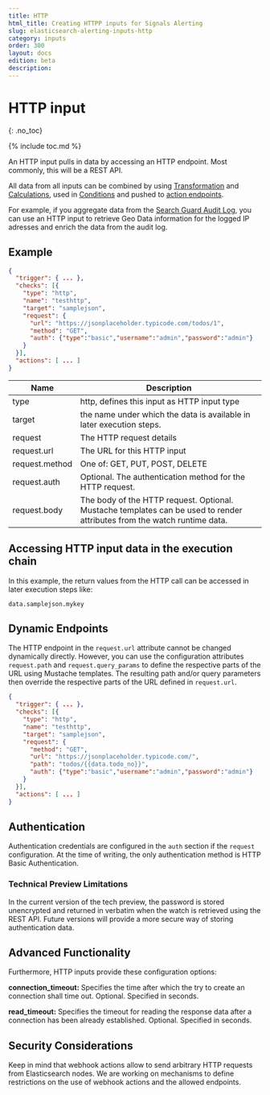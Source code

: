 ```yaml
---
title: HTTP
html_title: Creating HTTPP inputs for Signals Alerting
slug: elasticsearch-alerting-inputs-http
category: inputs
order: 300
layout: docs
edition: beta
description: 
---
```


<!--- Copyright 2019 floragunn GmbH -->

# HTTP input
{: .no_toc}

{% include toc.md %}


An HTTP input pulls in data by accessing an HTTP endpoint. Most commonly, this will be a REST API. 

All data from all inputs can be combined by using [Transformation](transformations_transformations.md) and [Calculations](transformations_calculations.md), used in [Conditions](conditions.md) and pushed to [action endpoints](actions.md).

For example, if you aggregate data from the [Search Guard Audit Log](auditlog), you can  use an HTTP input to retrieve Geo Data information for the logged IP adresses and enrich the data from the audit log.

## Example

```json
{
  "trigger": { ... },
  "checks": [{
    "type": "http",
    "name": "testhttp",
    "target": "samplejson",
    "request": {
      "url": "https://jsonplaceholder.typicode.com/todos/1",
      "method": "GET",
      "auth": {"type":"basic","username":"admin","password":"admin"}
    }
  }],
  "actions": [ ... ]
}
```

| Name | Description |
|---|---|
| type | http, defines this input as HTTP input type|
| target | the name under which the data is available in later execution steps. |
| request | The HTTP request details |
| request.url | The URL for this HTTP input |
| request.method | One of: GET, PUT, POST, DELETE |
| request.auth | Optional. The authentication method for the HTTP request. |
| request.body | The body of the HTTP request. Optional. Mustache templates can be used to render attributes from the watch runtime data. |

## Accessing HTTP input data in the execution chain

In this example, the return values from the HTTP call can be accessed in later execution steps like:

```
data.samplejson.mykey
```

## Dynamic Endpoints

The HTTP endpoint in the `request.url` attribute cannot be changed dynamically directly. However, you can use the configuration attributes `request.path` and `request.query_params` to define the respective parts of the URL using Mustache templates. The resulting path and/or query parameters then override the respective parts of the URL defined in `request.url`.



```json
{
  "trigger": { ... },
  "checks": [{
    "type": "http",
    "name": "testhttp",
    "target": "samplejson",
    "request": {
      "method": "GET",
      "url": "https://jsonplaceholder.typicode.com/",
      "path": "todos/{{data.todo_no}}",
      "auth": {"type":"basic","username":"admin","password":"admin"}
    }
  }],
  "actions": [ ... ]
}
```


## Authentication

Authentication credentials are configured in the `auth` section if the `request` configuration. At the time of writing, the only authentication method is HTTP Basic Authentication.

### Technical Preview Limitations
In the current version of the tech preview, the password is stored unencrypted and returned in verbatim when the watch is retrieved using the REST API. Future versions will provide a more secure way of storing authentication data.

## Advanced Functionality

Furthermore, HTTP inputs provide these configuration options:

**connection_timeout:** Specifies the time after which the try to create an connection shall time out. Optional. Specified in seconds.

**read_timeout:** Specifies the timeout for reading the response data after a connection has been already established. Optional. Specified in seconds.

## Security Considerations

Keep in mind that webhook actions allow to send arbitrary HTTP requests from Elasticsearch nodes. We are working on mechanisms to define restrictions on the use of webhook actions and the allowed endpoints.
